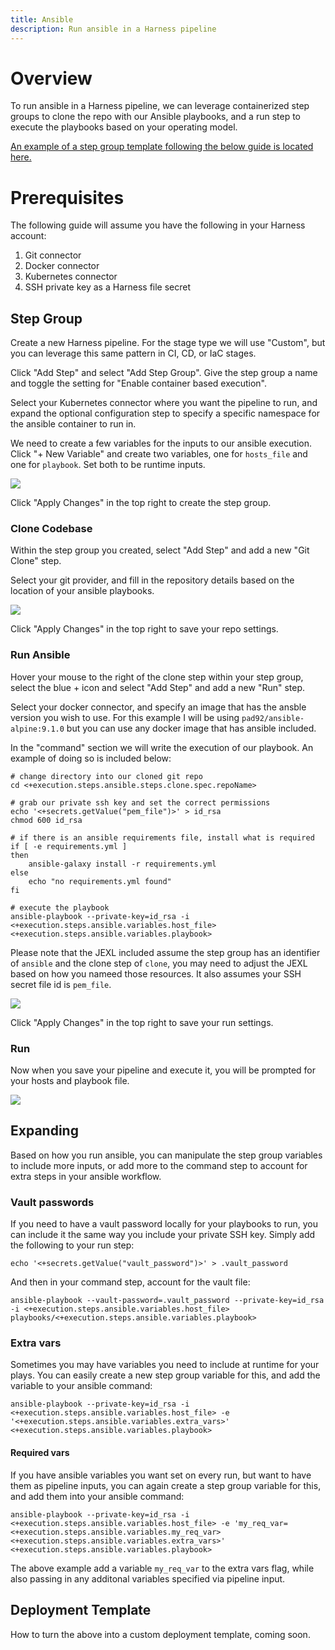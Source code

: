 ```yaml
---
title: Ansible
description: Run ansible in a Harness pipeline
---
```


# Overview

To run ansible in a Harness pipeline, we can leverage containerized step groups to clone the repo with our Ansible playbooks, and a run step to execute the playbooks based on your operating model.

[An example of a step group template following the below guide is located here.](https://github.com/harness-community/solutions-architecture/tree/main/kb/reference-architectures/ansible)

# Prerequisites

The following guide will assume you have the following in your Harness account:

1. Git connector
2. Docker connector
3. Kubernetes connector
4. SSH private key as a Harness file secret

## Step Group

Create a new Harness pipeline. For the stage type we will use "Custom", but you can leverage this same pattern in CI, CD, or IaC stages.

Click "Add Step" and select "Add Step Group". Give the step group a name and toggle the setting for "Enable container based execution".

Select your Kubernetes connector where you want the pipeline to run, and expand the optional configuration step to specify a specific namespace for the ansible container to run in.

We need to create a few variables for the inputs to our ansible execution. Click "+ New Variable" and create two variables, one for `hosts_file` and one for `playbook`. Set both to be runtime inputs.

![](static/ansible_step_group_sg.png)

Click "Apply Changes" in the top right to create the step group.

### Clone Codebase

Within the step group you created, select "Add Step" and add a new "Git Clone" step.

Select your git provider, and fill in the repository details based on the location of your ansible playbooks.

![](static/ansible_step_group_clone.png)

Click "Apply Changes" in the top right to save your repo settings.

### Run Ansible

Hover your mouse to the right of the clone step within your step group, select the blue + icon and select "Add Step" and add a new "Run" step.

Select your docker connector, and specify an image that has the ansble version you wish to use. For this example I will be using `pad92/ansible-alpine:9.1.0` but you can use any docker image that has ansible included.

In the "command" section we will write the execution of our playbook. An example of doing so is included below:

```
# change directory into our cloned git repo
cd <+execution.steps.ansible.steps.clone.spec.repoName>

# grab our private ssh key and set the correct permissions
echo '<+secrets.getValue("pem_file")>' > id_rsa
chmod 600 id_rsa

# if there is an ansible requirements file, install what is required
if [ -e requirements.yml ]
then
    ansible-galaxy install -r requirements.yml
else
    echo "no requirements.yml found"
fi

# execute the playbook
ansible-playbook --private-key=id_rsa -i <+execution.steps.ansible.variables.host_file> <+execution.steps.ansible.variables.playbook>
```

Please note that the JEXL included assume the step group has an identifier of `ansible` and the clone step of `clone`, you may need to adjust the JEXL based on how you nameed those resources. It also assumes your SSH secret file id is `pem_file`.

![](static/ansible_step_group_command.png)

Click "Apply Changes" in the top right to save your run settings.

### Run

Now when you save your pipeline and execute it, you will be prompted for your hosts and playbook file.

![](static/ansible_step_group_run.png)

## Expanding

Based on how you run ansible, you can manipulate the step group variables to include more inputs, or add more to the command step to account for extra steps in your ansible workflow.

### Vault passwords

If you need to have a vault password locally for your playbooks to run, you can include it the same way you include your private SSH key. Simply add the following to your run step:

```
echo '<+secrets.getValue("vault_password")>' > .vault_password
```

And then in your command step, account for the vault file:

```
ansible-playbook --vault-password=.vault_password --private-key=id_rsa -i <+execution.steps.ansible.variables.host_file> playbooks/<+execution.steps.ansible.variables.playbook>
```

### Extra vars

Sometimes you may have variables you need to include at runtime for your plays. You can easily create a new step group variable for this, and add the variable to your ansible command:

```
ansible-playbook --private-key=id_rsa -i <+execution.steps.ansible.variables.host_file> -e '<+execution.steps.ansible.variables.extra_vars>' <+execution.steps.ansible.variables.playbook>
```

#### Required vars

If you have ansible variables you want set on every run, but want to have them as pipeline inputs, you can again create a step group variable for this, and add them into your ansible command:

```
ansible-playbook --private-key=id_rsa -i <+execution.steps.ansible.variables.host_file> -e 'my_req_var=<+execution.steps.ansible.variables.my_req_var> <+execution.steps.ansible.variables.extra_vars>' <+execution.steps.ansible.variables.playbook>
```

The above example add a variable `my_req_var` to the extra vars flag, while also passing in any additonal variables specified via pipeline input.

## Deployment Template

How to turn the above into a custom deployment template, coming soon.
